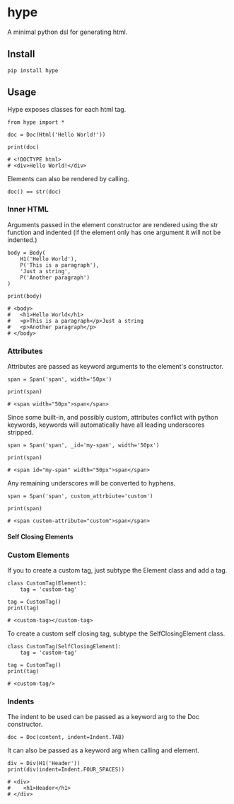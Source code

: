 # hype

A minimal python dsl for generating html.

## Install

```
pip install hype
```

## Usage

Hype exposes classes for each html tag.

```
from hype import *

doc = Doc(Html('Hello World!'))

print(doc)

# <!DOCTYPE html>
# <div>Hello World!</div>
```

Elements can also be rendered by calling.

```
doc() == str(doc)
```
### Inner HTML

Arguments passed in the element constructor are rendered using the str function and indented (if the element only has one argument it will not be indented.)

```
body = Body(
    H1('Hello World'),
    P('This is a paragraph'),
    'Just a string',
    P('Another paragraph')
)

print(body)

# <body>
#   <h1>Hello World</h1>
#   <p>This is a paragraph</p>Just a string
#   <p>Another paragraph</p>
# </body>
```

### Attributes

Attributes are passed as keyword arguments to the element's constructor.

```
span = Span('span', width='50px')

print(span)

# <span width="50px">span</span>
```

Since some built-in, and possibly custom, attributes conflict with python keywords, keywords will automatically have all leading underscores stripped.

```
span = Span('span', _id='my-span', width='50px')

print(span)

# <span id="my-span" width="50px">span</span>

```
Any remaining underscores will be converted to hyphens.

```
span = Span('span', custom_attrbiute='custom')

print(span)

# <span custom-attribute="custom">span</span>
```
#### Self Closing Elements

### Custom Elements

If you to create a custom tag, just subtype the Element class and add a tag.

```
class CustomTag(Element):
    tag = 'custom-tag'

tag = CustomTag()
print(tag)

# <custom-tag></custom-tag>
```
To create a custom self closing tag, subtype the SelfClosingElement class.

```
class CustomTag(SelfClosingElement):
    tag = 'custom-tag'

tag = CustomTag()
print(tag)

# <custom-tag/>
```

### Indents

The indent to be used can be passed as a keyword arg to the Doc constructor.

```
doc = Doc(content, indent=Indent.TAB)
```

It can also be passed as a keyword arg when calling and element.

```
div = Div(H1('Header'))
print(div(indent=Indent.FOUR_SPACES))

# <div>
#    <h1>Header</h1>
# </div>
```

<!-- ## Development

### Install

### Pre Processor

### Tests -->